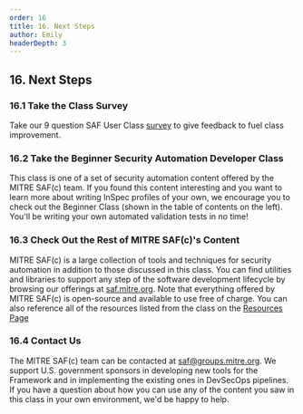 ```yaml
---
order: 16
title: 16. Next Steps
author: Emily
headerDepth: 3
---
```


## 16. Next Steps

### 16.1 Take the Class Survey
Take our 9 question SAF User Class [survey](https://forms.office.com/g/UxNr3nhtcm) to give feedback to fuel class improvement.

### 16.2 Take the Beginner Security Automation Developer Class
This class is one of a set of security automation content offered by the MITRE SAF(c) team. If you found this content interesting and you want to learn more about writing InSpec profiles of your own, we encourage you to check out the Beginner Class (shown in the table of contents on the left). You'll be writing your own automated validation tests in no time!

### 16.3 Check Out the Rest of MITRE SAF(c)'s Content
MITRE SAF(c) is a large collection of tools and techniques for security automation in addition to those discussed in this class. You can find utilities and libraries to support any step of the software development lifecycle by browsing our offerings at [saf.mitre.org](https://saf.mitre.org). Note that everything offered by MITRE SAF(c) is open-source and available to use free of charge. You can also reference all of the resources listed from the class on the [Resources Page](../../resources/README.md)

### 16.4 Contact Us
The MITRE SAF(c) team can be contacted at [saf@groups.mitre.org](mailto:saf@groups.mitre.org). We support U.S. government sponsors in developing new tools for the Framework and in implementing the existing ones in DevSecOps pipelines. If you have a question about how you can use any of the content you saw in this class in your own environment, we'd be happy to help.

